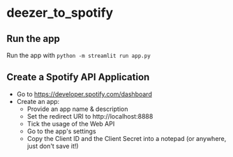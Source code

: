 # deezer_to_spotify

## Run the app
Run the app with `python -m streamlit run app.py`

## Create a Spotify API Application
- Go to https://developer.spotify.com/dashboard
- Create an app:
    - Provide an app name & description
    - Set the redirect URI to http://localhost:8888
    - Tick the usage of the Web API
    - Go to the app's settings
    - Copy the Client ID and the Client Secret into a notepad (or anywhere, just don't save it!)

## 
